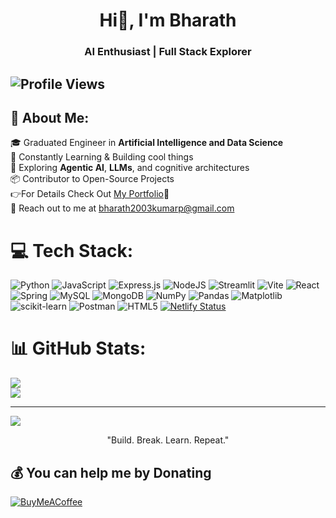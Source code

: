 # <h1 align="center">Hi👋, I'm Bharath</h1>
<h3 align="center">AI Enthusiast | Full Stack Explorer</h3>

![Profile Views](https://visitor-badge.laobi.icu/badge?page_id=imBharathkumarp.imBharathkumarp)
---

 ## 💫 About Me:
🎓 Graduated Engineer in **Artificial Intelligence and Data Science**<br>🌱 Constantly Learning & Building cool things<br>🧠 Exploring **Agentic AI**, **LLMs**, and cognitive architectures<br>📦 Contributor to Open-Source Projects<br>👉For Details Check Out [My Portfolio](https://myportfoli0o.netlify.app/)👀<br>💬 Reach out to me at bharath2003kumarp@gmail.com

# 💻 Tech Stack:
![Python](https://img.shields.io/badge/python-3670A0?style=plastic&logo=python&logoColor=ffdd54) ![JavaScript](https://img.shields.io/badge/javascript-%23323330.svg?style=plastic&logo=javascript&logoColor=%23F7DF1E) ![Express.js](https://img.shields.io/badge/express.js-%23404d59.svg?style=plastic&logo=express&logoColor=%2361DAFB) ![NodeJS](https://img.shields.io/badge/node.js-6DA55F?style=plastic&logo=node.js&logoColor=white) ![Streamlit](https://img.shields.io/badge/Streamlit-%23FE4B4B.svg?style=plastic&logo=streamlit&logoColor=white) ![Vite](https://img.shields.io/badge/vite-%23646CFF.svg?style=plastic&logo=vite&logoColor=white) ![React](https://img.shields.io/badge/react-%2320232a.svg?style=plastic&logo=react&logoColor=%2361DAFB) ![Spring](https://img.shields.io/badge/spring-%236DB33F.svg?style=plastic&logo=spring&logoColor=white) ![MySQL](https://img.shields.io/badge/mysql-4479A1.svg?style=plastic&logo=mysql&logoColor=white) ![MongoDB](https://img.shields.io/badge/MongoDB-%234ea94b.svg?style=plastic&logo=mongodb&logoColor=white) ![NumPy](https://img.shields.io/badge/numpy-%23013243.svg?style=plastic&logo=numpy&logoColor=white) ![Pandas](https://img.shields.io/badge/pandas-%23150458.svg?style=plastic&logo=pandas&logoColor=white) ![Matplotlib](https://img.shields.io/badge/Matplotlib-%23ffffff.svg?style=plastic&logo=Matplotlib&logoColor=black) ![scikit-learn](https://img.shields.io/badge/scikit--learn-%23F7931E.svg?style=plastic&logo=scikit-learn&logoColor=white) ![Postman](https://img.shields.io/badge/Postman-FF6C37?style=plastic&logo=postman&logoColor=white) ![HTML5](https://img.shields.io/badge/html5-%23E34F26.svg?style=plastic&logo=html5&logoColor=white) [![Netlify Status](https://api.netlify.com/api/v1/badges/091300af-2998-482b-98fb-39c46df68551/deploy-status)](https://app.netlify.com/sites/resumeatschecker/deploys)
# 📊 GitHub Stats:
![](https://nirzak-streak-stats.vercel.app/?user=imBharathkumarp&theme=dark&hide_border=false)<br/>
![](https://github-readme-stats.vercel.app/api/top-langs/?username=imBharathkumarp&theme=dark&hide_border=false&include_all_commits=false&count_private=false&layout=compact)

---
[![](https://visitcount.itsvg.in/api?id=imBharathkumarp&icon=0&color=0)](https://visitcount.itsvg.in)

<p align="center">
 "Build. Break. Learn. Repeat."
</p>

  ## 💰 You can help me by Donating
  [![BuyMeACoffee](https://img.shields.io/badge/Buy%20Me%20a%20Coffee-ffdd00?style=for-the-badge&logo=buy-me-a-coffee&logoColor=black)](https://buymeacoffee.com/bharathkumarp                ) 
